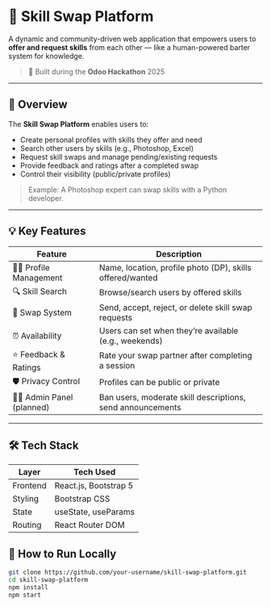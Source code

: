 # 🔁 Skill Swap Platform

A dynamic and community-driven web application that empowers users to **offer and request skills** from each other — like a human-powered barter system for knowledge.

> 🚀 Built during the **Odoo Hackathon** 2025

---

## 📌 Overview

The **Skill Swap Platform** enables users to:
- Create personal profiles with skills they offer and need
- Search other users by skills (e.g., Photoshop, Excel)
- Request skill swaps and manage pending/existing requests
- Provide feedback and ratings after a completed swap
- Control their visibility (public/private profiles)

> Example: A Photoshop expert can swap skills with a Python developer.

---

## 💡 Key Features

| Feature                    | Description |
|---------------------------|-------------|
| 🧑‍💻 Profile Management     | Name, location, profile photo (DP), skills offered/wanted |
| 🔍 Skill Search           | Browse/search users by offered skills |
| 🔁 Swap System            | Send, accept, reject, or delete skill swap requests |
| ⏰ Availability           | Users can set when they’re available (e.g., weekends) |
| ⭐ Feedback & Ratings     | Rate your swap partner after completing a session |
| 🛡 Privacy Control        | Profiles can be public or private |
| 🧑‍⚖️ Admin Panel (planned) | Ban users, moderate skill descriptions, send announcements |

---

## 🛠 Tech Stack

| Layer       | Tech Used                |
|-------------|--------------------------|
| Frontend    | React.js, Bootstrap 5    |
| Styling     | Bootstrap CSS            |
| State       | useState, useParams      |
| Routing     | React Router DOM         |


## 🔧 How to Run Locally

```bash
git clone https://github.com/your-username/skill-swap-platform.git
cd skill-swap-platform
npm install
npm start

